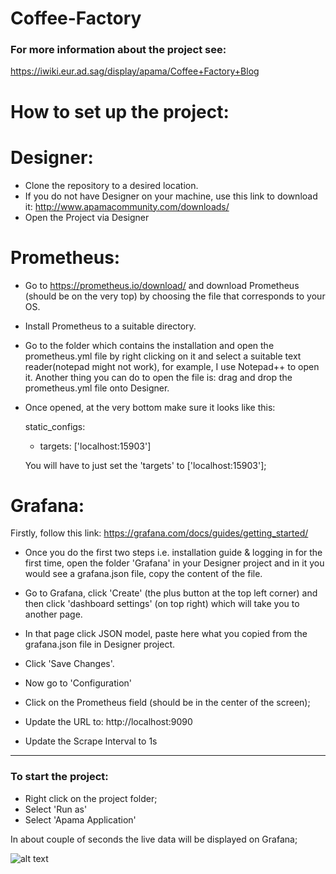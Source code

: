 # Coffee-Factory

### For more information about the project see:
https://iwiki.eur.ad.sag/display/apama/Coffee+Factory+Blog



# How to set up the project:



# Designer: 

- Clone the repository to a desired location.
- If you do not have Designer on your machine, use this link to download it: http://www.apamacommunity.com/downloads/
- Open the Project via Designer



# Prometheus:

- Go to https://prometheus.io/download/ and download Prometheus (should be on the very top) by choosing the file that corresponds to your OS.
- Install Prometheus to a suitable directory.
- Go to the folder which contains the installation and open the prometheus.yml file by right clicking on it and select a suitable text reader(notepad might not work), for example, I use Notepad++ to open it. Another thing you can do to open the file is: drag and drop the prometheus.yml file onto Designer.
- Once opened, at the very bottom make sure it looks like this:

    static_configs:
    - targets: ['localhost:15903']

  You will have to just set the 'targets' to ['localhost:15903'];



 
# Grafana:

Firstly, follow this link: https://grafana.com/docs/guides/getting_started/
- Once you do the first two steps i.e. installation guide & logging in for the first time,
open the folder 'Grafana' in your Designer project and in it you would see a grafana.json file, copy the content of the file.
- Go to Grafana, click 'Create' (the plus button at the top left corner) and then click 'dashboard settings' (on top right) which will take you to another page.
- In that page click JSON model, paste here what you copied from the grafana.json file in Designer project.
- Click 'Save Changes'.

- Now go to 'Configuration'
- Click on the Prometheus field (should be in the center of the screen);
- Update the URL to: http://localhost:9090
- Update the Scrape Interval to 1s


-   -   -   -   -   -   -   -   -   -   -   -   -   -   -   -   -   -   -   -   -   -   -   -   -


### To start the project:
- Right click on the project folder;
- Select 'Run as'
- Select 'Apama Application'

In about couple of seconds the live data will be displayed on Grafana;

![alt text](https://github.com/POBnH4/Coffee-Factory/blob/master/BlogFinal.png)




